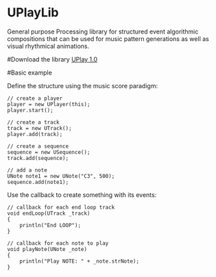 UPlayLib
=========

General purpose Processing library for structured event algorithmic compositions that can be used for music pattern generations as well as visual rhythmical animations.


#Download the library
[UPlay 1.0](https://github.com/abusedmedia/UPlayLib/blob/master/distribution/UPlay-1.0/download/UPlay-1.0.zip?raw=true)


#Basic example

Define the structure using the music score paradigm:

	// create a player
    player = new UPlayer(this);
    player.start();
    
    // create a track
    track = new UTrack();
    player.add(track);
    
    // create a sequence
    sequence = new USequence();
    track.add(sequence);
    
    // add a note
    UNote note1 = new UNote("C3", 500);
    sequence.add(note1); 

Use the callback to create something with its events:

	// callback for each end loop track
	void endLoop(UTrack _track)
	{
	    println("End LOOP");
	}

	// callback for each note to play
	void playNote(UNote _note)
	{
	    println("Play NOTE: " + _note.strNote);
	}